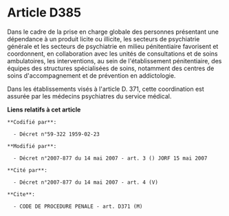 # Article D385

Dans le cadre de la prise en charge globale des personnes présentant une dépendance à un produit licite ou illicite, les
secteurs de psychiatrie générale et les secteurs de psychiatrie en milieu pénitentiaire favorisent et coordonnent, en
collaboration avec les unités de consultations et de soins ambulatoires, les interventions, au sein de l'établissement
pénitentiaire, des équipes des structures spécialisées de soins, notamment des centres de soins d'accompagnement et de
prévention en addictologie.

Dans les établissements visés à l'article D. 371, cette coordination est assurée par les médecins psychiatres du service
médical.

**Liens relatifs à cet article**

	**Codifié par**:

	  - Décret n°59-322 1959-02-23

	**Modifié par**:

	  - Décret n°2007-877 du 14 mai 2007 - art. 3 () JORF 15 mai 2007

	**Cité par**:

	  - Décret n°2007-877 du 14 mai 2007 - art. 4 (V)

	**Cite**:

	  - CODE DE PROCEDURE PENALE - art. D371 (M)
